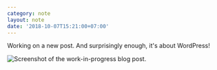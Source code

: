 ```yaml
---
category: note
layout: note
date: '2018-10-07T15:21:00+07:00'
---
```


Working on a new post. And surprisingly enough, it's about WordPress!

![Screenshot of the work-in-progress blog post.](/assets/note/2018/wordpress-post-sneak-peek/2018-10-07_15-18-18.png)
